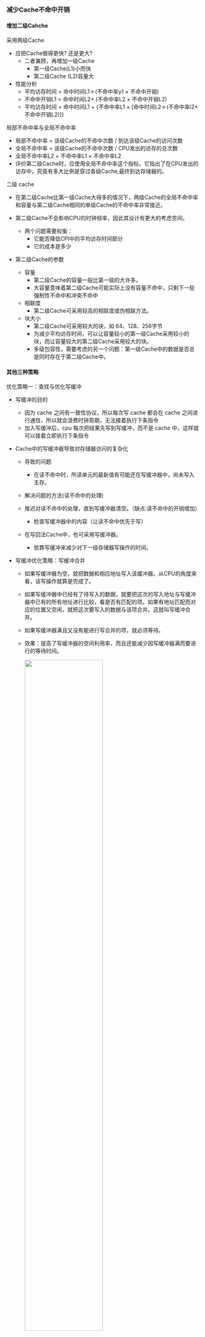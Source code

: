 ### 减少Cache不命中开销

#### 增加二级Cahche

采用两级Cache

* 应把Cache做得更快? 还是更大?
  * 二者兼顾，再增加一级Cache
    * 第一级Cache(L1)小而快
    * 第二级Cache (L2)容量大
* 性能分析
  * 平均访存时间 = 命中时间L1＋(不命中率y1 × 不命中开销)
  * 不命中开销L1 = 命中时间L2+ (不命中率L2 × 不命中开销L2)
  * 平均访存时间 = 命中时间L1 + {不命中率L1 × [命中时间L2＋(不命中率l2×不命中开销L2)]}



局部不命中率与全局不命中率

* 局部不命中率 = 该级Cache的不命中次数 / 到达该级Cache的访问次数
* 全局不命中率 = 该级Cache的不命中次数 / CPU发出的访存的总次数
* 全局不命中率L2 = 不命中率L1 × 不命中率L2
* 评价第二级Cache时，应使用全局不命中率这个指标。它指出了在CPU发出的访存中，究竟有多大比例是穿过各级Cache,最终到达存储器的。



二级 cache 

* 在第二级Cache比第一级Cache大得多的情况下，两级Cache的全局不命中率和容量与第二级Cache相同的单级Cache的不命中率非常接近。

* 第二级Cache不会影响CPU的时钟频率，因此其设计有更大的考虑空间。

  * 两个问题需要权衡：
    * 它能否降低CPI中的平均访存时间部分
    * 它的成本是多少

* 第二级Cache的参数

  * 容量
    * 第二级Cache的容量一般比第一级的大许多。
    * 大容量意味着第二级Cache可能实际上没有容量不命中，只剩下一些强制性不命中和冲突不命中
  * 相联度
    * 第二级Cache可采用较高的相联度或伪相联方法。
  * 块大小
    * 第二级Cache可采用较大的块，如 64、128、256字节
    * 为减少平均访存时间，可以让容量较小的第一级Cache采用较小的块，而让容量较大的第二级Cache采用较大的块。
    * 多级包容性，需要考虑的另一个问题：第一级Cache中的数据是否总是同时存在于第二级Cache中。





#### 其他三种策略

优化策略一：查找与优化写缓冲

* 写缓冲的目的

  * 因为 cache 之间有一致性协议，所以每次写 cache 都会在 cache 之间进行通信，所以就会浪费时钟周期，无法接着执行下条指令
  * 加入写缓冲后，cpu 每次把结果先写到写缓冲，而不是 cache 中，这样就可以接着立即执行下条指令

* Cache中的写缓冲器导致对存储器访问的复杂化

  * 导致的问题
    * 在读不命中时，所读单元的最新值有可能还在写缓冲器中，尚未写入主存。
  * 解决问题的方法(读不命中的处理) 
  * 推迟对读不命中的处理，直到写缓冲器清空。（缺点:读不命中的开销增加）
    * 检查写缓冲器中的内容（让读不命中优先于写）
  * 在写回法Cache中，也可采用写缓冲器。

    * 依靠写缓冲来减少对下一级存储器写操作的时间。

* 写缓冲优化策略：写缓冲合并

  * 如果写缓冲器为空，就把数据和相应地址写入该缓冲器。从CPU的角度来看，该写操作就算是完成了。

  * 如果写缓冲器中已经有了待写入的数据，就要把这次的写入地址与写缓冲器中已有的所有地址进行比较，看是否有匹配的项。如果有地址匹配而对应的位置又空闲，就把这次要写入的数据与该项合并。这就叫写缓冲合并。

  * 如果写缓冲器满且又没有能进行写合并的项，就必须等待。

  * 效果：提高了写缓冲器的空间利用率，而且还能减少因写缓冲器满而要进行的等待时间。

    <img src="https://img-blog.csdnimg.cn/20201225155932580.png?x-oss-process=image/watermark,type_ZmFuZ3poZW5naGVpdGk,shadow_10,text_aHR0cHM6Ly9ibG9nLmNzZG4ubmV0L3dlaXhpbl80MzkzNDYwNw==,size_16,color_FFFFFF,t_70" width="67%" />







优化策略二：请求字处理技术

* 请求字
  * 从下一级存储器调入Cache的块中，只有一个字是立即需要的。这个字称为请求字。
* 应尽早把请求字发送给CPU
  * 尽早重启动：调块时，从块的起始位置开始读起。一旦请求字到达，就立即发送给CPU，让CPU继续执行。
  * 请求字优先：调块时，从请求字所在的位置读起这样，第一个读出的字便是请求字。将之立即发送给CPU。

* 这种技术在以下情况下效果不大
  * Cache块较小
  * 下一条指令正好访问同一Cache块的另一部分



优化策略三：非阻塞Cache技术

* 非阻塞Cache: 
  * Cache不命中时仍允许CPU进行其它的命中访问。即允许“不命中下命中”
* 进一步提高性能 (存储器必须能够处理多个不命中) :
  * “多重不命中下命中”
  * “不命中下不命中”

* 可以同时处理的不命中次数越多，所能带来的性能上的提高就越大。


### 减少Cache命中时间

#### 概述

重要性

* 命中时间直接影响到处理器的时钟频率。
* 在当今的许多计算机中，往往是Cache的访问时间限制了处理器的时钟频率。



#### 五种策略

优化策略一：使用容量小、结构简单的Cache

* 硬件越简单，速度就越快;

* 应使Cache足够小,以便可以与CPU一起放在同一块芯片上。

* 把Cache的标识放在片内，而把Cache的数据存储器放在片外。





优化策略二：虚拟Cache

* 物理Cache

  * 使用物理地址进行访问的传统Cache。

  * 标识存储器中存放的是物理地址，进行地址检测也是用物理地址。

  * 缺点：

    * 地址转换和访问Cache串行进行，访问速度很慢。

    <img src="https://img-blog.csdnimg.cn/2020122516013780.png" width="45%" />

* 虚拟Cache

  * 可以直接用虚拟地址进行访问的Cache。标识存储器中存放的是虚拟地址，进行地址检测用的也是虚拟地址。

  * 优点：

    * 在命中时不需要地址转换，省去了地址转换的时间。、
    * 即使不命中，地址转换和访问Cache也是并行进行的，其速度比物理Cache快很多。

    <img src="https://img-blog.csdnimg.cn/2020122516004145.png" width="45%" />

  * 并非都采用虚拟Cache

    * 虚拟Cache的清空问题（虚拟地址是跟进程相关的）

      * 解决方法：在地址标识中增加PID字段(进程标识符)
      * 三种情况下不命中率的比较：
        * 单进程，PIDs，清空
        * PIDs与单进程相比：+0.3%～+0.6%
        * PIDs与清空相比：—0.6%～—4.3%

    * 同义和别名：对同一物理地址采用多种不同形式的虚拟地址。




优化策略三：虚拟索引＋物理标识

* 用虚地址中页内位移作为Cache的索引，标识用物理地址;

  <img src="https://img-blog.csdnimg.cn/20201225160107770.png" width="45%"/>

* 优点:

  * 兼得虚拟Cache和物理Cache的好处

* 局限性

  * Cache容量受到限制 (页内位移)
  * Cache容量 ≤ 页大小×相联度

* 举例：IBM3033的Cache

  * 页大小=4KB，相联度=16
  * Cache容量=16×4KB=64KB



优化策略四：Cache访问流水化

* 对第一级Cache的访问按流水方式组织
* 访问Cache需要多个时钟周期才可以完成
  * Pentium访问指令Cache需要一个时钟周期
  * Pentium Pro到PentiumⅢ需要两个时钟周期
  * Pentium 4则需要4个时钟周期
* 不能够真正减少Cache命中时间，但是可以提高时钟频率，提高Cache的带宽。



优化策略五：踪迹Cache

* 开发指令级并行性所遇到的一个挑战是:
  * 当要每个时钟周期流出超过4条指令时，要提供足够多条彼此互不相关的指令是很困难的。
* 一个解决方法：采用踪迹Cache
  * 存放CPU所执行的动态指令序列包含了由分支预测展开的指令，该分支预测是否正确需要在取到该指令时进行确认。
* 优缺点
  * 地址映象机制复杂
  * 相同的指令序列有可能被当作条件分支的不同选择而重复存放
  * 能够提高指令Cache的空间利用率。

